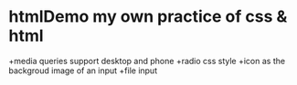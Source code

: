 # htmlDemo my own practice of css & html 
+media queries support desktop and phone
+radio css style
+icon as the backgroud image of an input
+file input
